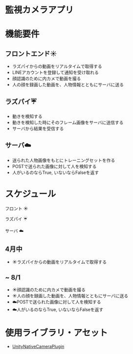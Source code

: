 # 監視カメラアプリ

# 機能要件
## フロントエンド:sunny:
* ラズパイからの動画をリアルタイムで取得する
* LINEアカウントを登録して通知を受け取れる
* 顔認識のために内カメで動画を撮る
* 人の顔を録画した動画を、人物情報とともにサーバに送る

## ラズパイ:umbrella:
* 動きを検知する
* 動きを検知した時にそのフレーム画像をサーバに送信する
* サーバから結果を受信する

## サーバ:cloud:
* 送られた人物画像をもとにトレーニングセットを作る
* POSTで送られた画像に対して人を検知する
* 人がいるのならTrue, いないならFalseを返す

# スケジュール
フロント :sunny:

ラズパイ :umbrella:

サーバ :cloud:
## 4月中
* :sunny:ラズパイからの動画をリアルタイムで取得する

## ~ 8/1
* :sunny:顔認識のために内カメで動画を撮る
* :sunny:人の顔を録画した動画を、人物情報とともにサーバに送る
* :cloud:POSTで送られた画像に対して人を検知する
* :cloud:人がいるのならTrue, いないならFalseを返す

# 使用ライブラリ・アセット
* [UnityNativeCameraPlugin](https://github.com/yasirkula/UnityNativeCamera)